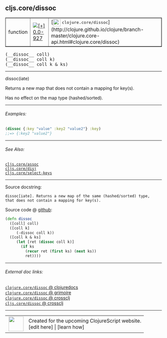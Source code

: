 ## cljs.core/dissoc



 <table border="1">
<tr>
<td>function</td>
<td><a href="https://github.com/cljsinfo/cljs-api-docs/tree/0.0-927"><img valign="middle" alt="[+] 0.0-927" title="Added in 0.0-927" src="https://img.shields.io/badge/+-0.0--927-lightgrey.svg"></a> </td>
<td>
[<img height="24px" valign="middle" src="http://i.imgur.com/1GjPKvB.png"> <samp>clojure.core/dissoc</samp>](http://clojure.github.io/clojure/branch-master/clojure.core-api.html#clojure.core/dissoc)
</td>
</tr>
</table>


 <samp>
(__dissoc__ coll)<br>
</samp>
 <samp>
(__dissoc__ coll k)<br>
</samp>
 <samp>
(__dissoc__ coll k & ks)<br>
</samp>

---

dissoc(iate)

Returns a new map that does not contain a mapping for key(s).

Has no effect on the map type (hashed/sorted).

---

###### Examples:

```clj
(dissoc {:key "value" :key2 "value2"} :key)
;;=> {:key2 "value2"}
```

---

###### See Also:

[`cljs.core/assoc`](cljs.core_assoc.md)<br>
[`cljs.core/disj`](cljs.core_disj.md)<br>
[`cljs.core/select-keys`](cljs.core_select-keys.md)<br>

---


Source docstring:

```
dissoc[iate]. Returns a new map of the same (hashed/sorted) type,
that does not contain a mapping for key(s).
```


Source code @ [github](https://github.com/clojure/clojurescript/blob/r1889/src/cljs/cljs/core.cljs#L995-L1005):

```clj
(defn dissoc
  ([coll] coll)
  ([coll k]
     (-dissoc coll k))
  ([coll k & ks]
     (let [ret (dissoc coll k)]
       (if ks
         (recur ret (first ks) (next ks))
         ret))))
```

<!--
Repo - tag - source tree - lines:

 <pre>
clojurescript @ r1889
└── src
    └── cljs
        └── cljs
            └── <ins>[core.cljs:995-1005](https://github.com/clojure/clojurescript/blob/r1889/src/cljs/cljs/core.cljs#L995-L1005)</ins>
</pre>

-->

---



###### External doc links:

[`clojure.core/dissoc` @ clojuredocs](http://clojuredocs.org/clojure.core/dissoc)<br>
[`clojure.core/dissoc` @ grimoire](http://conj.io/store/v1/org.clojure/clojure/1.7.0-beta3/clj/clojure.core/dissoc/)<br>
[`clojure.core/dissoc` @ crossclj](http://crossclj.info/fun/clojure.core/dissoc.html)<br>
[`cljs.core/dissoc` @ crossclj](http://crossclj.info/fun/cljs.core.cljs/dissoc.html)<br>

---

 <table>
<tr><td>
<img valign="middle" align="right" width="48px" src="http://i.imgur.com/Hi20huC.png">
</td><td>
Created for the upcoming ClojureScript website.<br>
[edit here] | [learn how]
</td></tr></table>

[edit here]:https://github.com/cljsinfo/cljs-api-docs/blob/master/cljsdoc/cljs.core_dissoc.cljsdoc
[learn how]:https://github.com/cljsinfo/cljs-api-docs/wiki/cljsdoc-files

<!--

This information was too distracting to show to readers, but I'll leave it
commented here since it is helpful to:

- pretty-print the data used to generate this document
- and show how to retrieve that data



The API data for this symbol:

```clj
{:description "dissoc(iate)\n\nReturns a new map that does not contain a mapping for key(s).\n\nHas no effect on the map type (hashed/sorted).",
 :ns "cljs.core",
 :name "dissoc",
 :signature ["[coll]" "[coll k]" "[coll k & ks]"],
 :history [["+" "0.0-927"]],
 :type "function",
 :related ["cljs.core/assoc" "cljs.core/disj" "cljs.core/select-keys"],
 :full-name-encode "cljs.core_dissoc",
 :source {:code "(defn dissoc\n  ([coll] coll)\n  ([coll k]\n     (-dissoc coll k))\n  ([coll k & ks]\n     (let [ret (dissoc coll k)]\n       (if ks\n         (recur ret (first ks) (next ks))\n         ret))))",
          :title "Source code",
          :repo "clojurescript",
          :tag "r1889",
          :filename "src/cljs/cljs/core.cljs",
          :lines [995 1005]},
 :examples [{:id "fd6ae9",
             :content "```clj\n(dissoc {:key \"value\" :key2 \"value2\"} :key)\n;;=> {:key2 \"value2\"}\n```"}],
 :full-name "cljs.core/dissoc",
 :clj-symbol "clojure.core/dissoc",
 :docstring "dissoc[iate]. Returns a new map of the same (hashed/sorted) type,\nthat does not contain a mapping for key(s)."}

```

Retrieve the API data for this symbol:

```clj
;; from Clojure REPL
(require '[clojure.edn :as edn])
(-> (slurp "https://raw.githubusercontent.com/cljsinfo/cljs-api-docs/catalog/cljs-api.edn")
    (edn/read-string)
    (get-in [:symbols "cljs.core/dissoc"]))
```

-->
